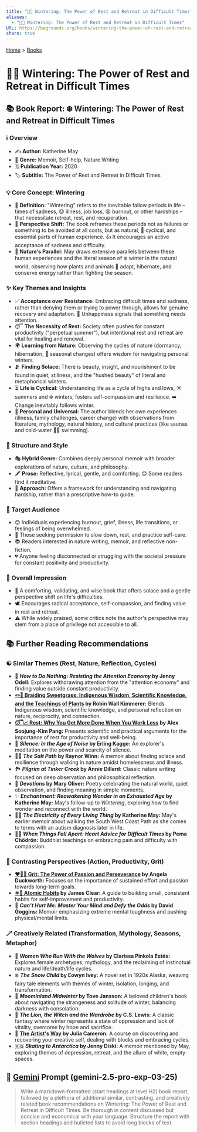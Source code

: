 ```yaml
---
title: "🥶🛌 Wintering: The Power of Rest and Retreat in Difficult Times"
aliases:
  - "🥶🛌 Wintering: The Power of Rest and Retreat in Difficult Times"
URL: https://bagrounds.org/books/wintering-the-power-of-rest-and-retreat-in-difficult-times
share: true
---
```

[Home](../index.md) > [Books](./index.md)  
# 🥶🛌 Wintering: The Power of Rest and Retreat in Difficult Times  
## 📚 Book Report: ❄️ Wintering: The Power of Rest and Retreat in Difficult Times  
  
### ℹ️ Overview  
* ✍️ **Author:** Katherine May  
* 📖 **Genre:** Memoir, Self-help, Nature Writing  
* 🗓️ **Publication Year:** 2020  
* 🏷️ **Subtitle:** The Power of Rest and Retreat in Difficult Times  
  
### 💡 Core Concept: Wintering  
* 📝 **Definition:** "Wintering" refers to the inevitable fallow periods in life – times of sadness, 😞 illness, job loss, 😫 burnout, or other hardships – that necessitate retreat, rest, and recuperation.  
* 🔄 **Perspective Shift:** The book reframes these periods not as failures or something to be avoided at all costs, but as natural, 🌿 cyclical, and essential parts of human experience. 👍 It encourages an active acceptance of sadness and difficulty.  
* 🌲 **Nature's Parallel:** May draws extensive parallels between these human experiences and the literal season of ❄️ winter in the natural world, observing how plants and animals 🐻 adapt, hibernate, and conserve energy rather than fighting the season.  
  
### ✨ Key Themes and Insights  
* ✅ **Acceptance over Resistance:** Embracing difficult times and sadness, rather than denying them or trying to power through, allows for genuine recovery and adaptation. 🚨 Unhappiness signals that something needs attention.  
* 😴 **The Necessity of Rest:** Society often pushes for constant productivity ("perpetual summer"), but intentional rest and retreat are vital for healing and renewal.  
* 🌍 **Learning from Nature:** Observing the cycles of nature (dormancy, hibernation, 🔄 seasonal changes) offers wisdom for navigating personal winters.  
* 🫂 **Finding Solace:** There is beauty, insight, and nourishment to be found in quiet, stillness, and the "hushed beauty" of literal and metaphorical winters.  
* ⏳ **Life is Cyclical:** Understanding life as a cycle of highs and lows, ☀️ summers and ❄️ winters, fosters self-compassion and resilience. ➡️ Change inevitably follows winter.  
* 👤 **Personal and Universal:** The author blends her own experiences (illness, family challenges, career change) with observations from literature, mythology, natural history, and cultural practices (like saunas and cold-water 🏊‍♀️ swimming).  
  
### 🎨 Structure and Style  
* 🎭 **Hybrid Genre:** Combines deeply personal memoir with broader explorations of nature, culture, and philosophy.  
* 🖋️ **Prose:** Reflective, lyrical, gentle, and comforting. 😊 Some readers find it meditative.  
* 🧭 **Approach:** Offers a framework for understanding and navigating hardship, rather than a prescriptive how-to guide.  
  
### 🎯 Target Audience  
* 😔 Individuals experiencing burnout, grief, illness, life transitions, or feelings of being overwhelmed.  
* 🙏 Those seeking permission to slow down, rest, and practice self-care.  
* 📚 Readers interested in nature writing, memoir, and reflective non-fiction.  
* 💔 Anyone feeling disconnected or struggling with the societal pressure for constant positivity and productivity.  
  
### 💭 Overall Impression  
* 💖 A comforting, validating, and wise book that offers solace and a gentle perspective shift on life's difficulties.  
* 🕊️ Encourages radical acceptance, self-compassion, and finding value in rest and retreat.  
* ⚠️ While widely praised, some critics note the author's perspective may stem from a place of privilege not accessible to all.  
  
## 📚 Further Reading Recommendations  
  
### ☯️ Similar Themes (Rest, Nature, Reflection, Cycles)  
* 📕 **_How to Do Nothing: Resisting the Attention Economy_ by Jenny Odell:** Explores withdrawing attention from the "attention economy" and finding value outside constant productivity.  
* **[🪢🌾 Braiding Sweetgrass: Indigenous Wisdom, Scientific Knowledge, and the Teachings of Plants](./braiding-sweetgrass.md) by Robin Wall Kimmerer:** Blends Indigenous wisdom, scientific knowledge, and personal reflection on nature, reciprocity, and connection.  
* **[😴📈 Rest: Why You Get More Done When You Work Less](./rest-why-you-get-more-done-when-you-work-less.md) by Alex Soojung-Kim Pang:** Presents scientific and practical arguments for the importance of rest for productivity and well-being.  
* 🤫 **_Silence: In the Age of Noise_ by Erling Kagge:** An explorer's meditation on the power and scarcity of silence.  
* 🚶‍♀️ **_The Salt Path_ by Raynor Winn:** A memoir about finding solace and resilience through walking in nature amidst homelessness and illness.  
* 🏞️ **_Pilgrim at Tinker Creek_ by Annie Dillard:** Classic nature writing focused on deep observation and philosophical reflection.  
* 📝 **_Devotions_ by Mary Oliver:** Poetry celebrating the natural world, quiet observation, and finding meaning in simple moments.  
* ✨ **_Enchantment: Reawakening Wonder in an Exhausted Age_ by Katherine May:** May's follow-up to *Wintering*, exploring how to find wonder and reconnect with the world.  
* 🚶‍♀️ **_The Electricity of Every Living Thing_ by Katherine May:** May's earlier memoir about walking the South West Coast Path as she comes to terms with an autism diagnosis later in life.  
* 🧘‍♀️ **_When Things Fall Apart: Heart Advice for Difficult Times_ by Pema Chödrön:** Buddhist teachings on embracing pain and difficulty with compassion.  
  
### 🚀 Contrasting Perspectives (Action, Productivity, Grit)  
* **[❤️‍🔥💪 Grit: The Power of Passion and Perseverance](./grit-the-power-of-passion-and-perseverance.md) by Angela Duckworth:** Focuses on the importance of sustained effort and passion towards long-term goals.  
* **[⚛️🔄 Atomic Habits](./atomic-habits.md) by James Clear:** A guide to building small, consistent habits for self-improvement and productivity.  
* 🧠 **_Can't Hurt Me: Master Your Mind and Defy the Odds_ by David Goggins:** Memoir emphasizing extreme mental toughness and pushing physical/mental limits.  
  
### 🪄 Creatively Related (Transformation, Mythology, Seasons, Metaphor)  
* 🐺 **_Women Who Run With the Wolves_ by Clarissa Pinkola Estés:** Explores female archetypes, mythology, and the reclaiming of instinctual nature and life/death/life cycles.  
* ❄️ **_The Snow Child_ by Eowyn Ivey:** A novel set in 1920s Alaska, weaving fairy tale elements with themes of winter, isolation, longing, and transformation.  
* 🦛 **_Moominland Midwinter_ by Tove Jansson:** A beloved children's book about navigating the strangeness and solitude of winter, balancing darkness with consolation.  
* 🦁 **_The Lion, the Witch and the Wardrobe_ by C.S. Lewis:** A classic fantasy where winter represents a state of oppression and lack of vitality, overcome by hope and sacrifice.  
* 🎨 **[The Artist's Way](./the-artists-way.md) by Julia Cameron:** A course on discovering and recovering your creative self, dealing with blocks and embracing cycles.  
* 🇦🇶 **_Skating to Antarctica_ by Jenny Diski:** A memoir mentioned by May, exploring themes of depression, retreat, and the allure of white, empty spaces.  
  
## 💬 [Gemini](../software/gemini.md) Prompt (gemini-2.5-pro-exp-03-25)  
> Write a markdown-formatted (start headings at level H2) book report, followed by a plethora of additional similar, contrasting, and creatively related book recommendations on Wintering: The Power of Rest and Retreat in Difficult Times. Be thorough in content discussed but concise and economical with your language. Structure the report with section headings and bulleted lists to avoid long blocks of text.